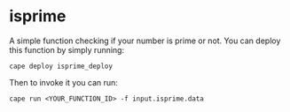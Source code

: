 # isprime

A simple function checking if your number is prime or not. You can deploy this function by simply running:
```
cape deploy isprime_deploy
```

Then to invoke it you can run:
```
cape run <YOUR_FUNCTION_ID> -f input.isprime.data
````